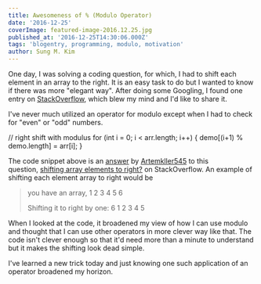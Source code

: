 ```yaml
---
title: Awesomeness of % (Modulo Operator)
date: '2016-12-25'
coverImage: featured-image-2016.12.25.jpg
published_at: '2016-12-25T14:30:06.000Z'
tags: 'blogentry, programming, modulo, motivation'
author: Sung M. Kim
---
```


One day, I was solving a coding question, for which, I had to shift each element in an array to the right. It is an easy task to do but I wanted to know if there was more "elegant way". After doing some Googling, I found one entry on [StackOverflow](http://www.stackoverflow.com), which blew my mind and I'd like to share it.

I've never much utilized an operator for modulo except when I had to check for "even" or "odd" numbers.

// right shift with modulus
for (int i = 0; i < arr.length; i++) {
    demo\[(i+1) % demo.length\] = arr\[i\];
}

The code snippet above is an [answer](http://stackoverflow.com/a/21385230/4035) by [Artemkller545](http://stackoverflow.com/users/3123545/artemkller545) to this question, [shifting array elements to right?](http://stackoverflow.com/questions/21385066/shifting-array-elements-to-right/21385230#21385230) on StackOverflow. An example of shifting each element array to right would be

> you have an array, 1 2 3 4 5 6
> 
> Shifting it to right by one: 6 1 2 3 4 5

When I looked at the code, it broadened my view of how I can use modulo and thought that I can use other operators in more clever way like that. The code isn't clever enough so that it'd need more than a minute to understand but it makes the shifting look dead simple.

I've learned a new trick today and just knowing one such application of an operator broadened my horizon.


